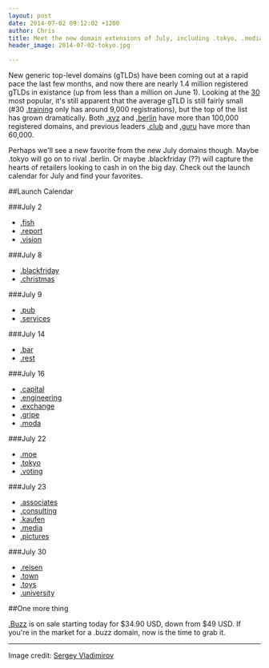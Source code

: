 ```yaml
---
layout: post
date: 2014-07-02 09:12:02 +1200
author: Chris
title: Meet the new domain extensions of July, including .tokyo, .media and .town
header_image: 2014-07-02-tokyo.jpg

---
```


New generic top-level domains (gTLDs) have been coming out at a rapid pace the last few months, and now there are nearly 1.4 million registered gTLDs in existance (up from less than a million on June 1). Looking at the [30](http://ntldstats.com/) most popular, it's still apparent that the average gTLD is still fairly small (#30 [.training](https://iwantmyname.com/domains/dot-training) only has around 9,000 registrations), but the top of the list has grown dramatically. Both [.xyz](https://iwantmyname.com/domains/dot-xyz) and [.berlin](https://iwantmyname.com/domains/dot-berlin) have more than 100,000 registered domains, and previous leaders [.club](https://iwantmyname.com/domains/dot-club) and [.guru](https://iwantmyname.com/domains/dot-guru) have more than 60,000.

Perhaps we'll see a new favorite from the new July domains though. Maybe .tokyo will go on to rival .berlin. Or maybe .blackfriday (??) will capture the hearts of retailers looking to cash in on the big day. Check out the launch calendar for July and find your favorites.

##Launch Calendar

###July 2

+ [.fish](https://iwantmyname.com/domains/dot-fish)
+ [.report](https://iwantmyname.com/domains/dot-report)
+ [.vision](https://iwantmyname.com/domains/dot-vision)

###July 8

+ [.blackfriday](https://iwantmyname.com/domains/dot-blackfriday)
+ [.christmas](https://iwantmyname.com/domains/dot-christmas)

###July 9

+ [.pub](https://iwantmyname.com/domains/dot-pub)
+ [.services](https://iwantmyname.com/domains/dot-services)

###July 14

+ [.bar](https://iwantmyname.com/domains/dot-bar)
+ [.rest](https://iwantmyname.com/domains/dot-rest)

###July 16

+ [.capital](https://iwantmyname.com/domains/dot-capital)
+ [.engineering](https://iwantmyname.com/domains/dot-engineering)
+ [.exchange](https://iwantmyname.com/domains/dot-exchange)
+ [.gripe](https://iwantmyname.com/domains/dot-gripe)
+ [.moda](https://iwantmyname.com/domains/dot-moda)

###July 22

+ [.moe](https://iwantmyname.com/domains/dot-moe)
+ [.tokyo](https://iwantmyname.com/domains/dot-tokyo)
+ [.voting](https://iwantmyname.com/domains/dot-voting)

###July 23

+ [.associates](https://iwantmyname.com/domains/dot-associates)
+ [.consulting](https://iwantmyname.com/domains/dot-consulting)
+ [.kaufen](https://iwantmyname.com/domains/dot-kaufen)
+ [.media](https://iwantmyname.com/domains/dot-media)
+ [.pictures](https://iwantmyname.com/domains/dot-pictures)

###July 30

+ [.reisen](https://iwantmyname.com/domains/dot-reisen)
+ [.town](https://iwantmyname.com/domains/dot-town)
+ [.toys](https://iwantmyname.com/domains/dot-toys)
+ [.university](https://iwantmyname.com/domains/dot-university)

##One more thing

[.Buzz](https://iwantmyname.com/domains/dot-buzz) is on sale starting today for $34.90 USD, down from $49 USD. If you're in the market for a .buzz domain, now is the time to grab it. 

***

Image credit: [Sergey Vladimirov](https://www.flickr.com/photos/vlsergey/5325961542/in/photolist-97CWP9-cajhQ1-85tipq-r6w6-csGZkh-5DTZQ2-fG5MhD-ggRaoY-mkXang-5CBtwg-8EMWWS-cjj4xQ-hfnNLf-4qJb1s-86t84s-bDGe8B-fJjUKR-8gG93J-cjj5Sh-ndxKEz-tCKQs-aEAcrJ-8GrLSP-hbzn3T-DGYfM-bDGfkZ-7Lr967-KCnt8-fjQZ3U-9QFYRf-RoKL-d2gatS-6TZ3Mv-bsZWca-dPt4Tu-83TUBS-b9VPYz-bpeM6Y-62mP4R-9iCNAe-8DRd7g-nz64D2-9gncKp-dR67Y8-jh5RyL-bkzJA8-aChcs5-fz5Wru-g1rwTu-fnsgdH)